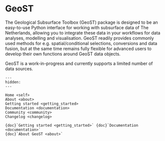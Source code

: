 # GeoST


The Geological Subsurface Toolbox (GeoST) package is designed to be an easy-to-use Python 
interface for working with subsurface data of The Netherlands, allowing you to integrate
these data in your workflows for data analyses, modelling and visualisation. GeoST readily
provides commonly used methods for e.g. spatial/conditional selections, conversions and data
fusion, but at the same time remains fully flexible for advanced users to develop their own
functions around GeoST data objects.

GeoST is a work-in-progress and currently supports a limited number of data sources.


```{toctree}
---
hidden:
---

Home <self>
About <about>
Getting started <getting_started>
Documentation <documentation>
Community <community>
Changelog <changelog>
```

```{container} button
{doc}`Getting started <getting_started>` {doc}`Documentation <documentation>`
{doc}`About GeoST <about>`
```